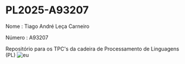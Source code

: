 # PL2025-A93207
Nome : Tiago André Leça Carneiro

Número : A93207

Repositório para os TPC's da cadeira de Processamento de Linguagens (PL) 
![eu](https://avatars.githubusercontent.com/u/62033244?s=400&u=70e10da4e35a84304f58211c4bc242483aad4d7e&v=4)
